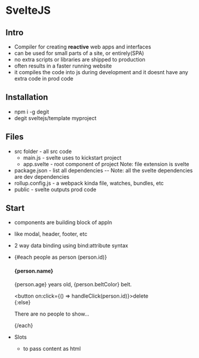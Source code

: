 # SvelteJS

## Intro

* Compiler for creating **reactive** web apps and interfaces
* can be used for small parts of a site, or entirely(SPA)
* no extra scripts or libraries are shipped to production
* often results in a faster running website
* it compiles the code into js during development and it doesnt have any extra code in prod code

## Installation
* npm i -g degit
* degit sveltejs/template myproject
  
## Files

* src folder - all src code
  * main.js - svelte uses to kickstart project
  * app.svelte - root component of project Note: file extension is svelte
* package.json - list all dependencies -- Note: all the svelte dependencies are dev dependencies
* rollup.config.js - a webpack kinda file, watches, bundles, etc
* public - svelte outputs prod code

## Start

* components are building block of appln
* like modal, header, footer, etc
* 2 way data binding using bind:attribute syntax
* {#each people as person (person.id)}
      <div>
        <h4>{person.name}</h4>
        <p>{person.age} years old, {person.beltColor} belt.</p>
        <button on:click={() => handleClick(person.id)}>delete</button>
      </div>
    {:else}
      <p>There are no people to show...</p>
    {/each}

* Slots
  * to pass content as html